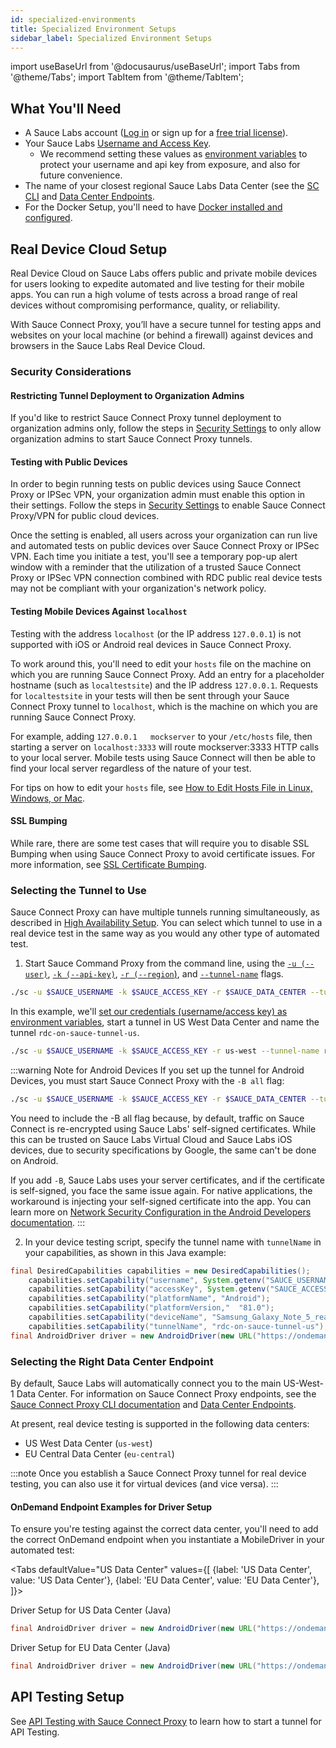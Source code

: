 ```yaml
---
id: specialized-environments
title: Specialized Environment Setups
sidebar_label: Specialized Environment Setups
---
```


import useBaseUrl from '@docusaurus/useBaseUrl';
import Tabs from '@theme/Tabs';
import TabItem from '@theme/TabItem';

## What You'll Need

- A Sauce Labs account ([Log in](https://accounts.saucelabs.com/am/XUI/#login/) or sign up for a [free trial license](https://saucelabs.com/sign-up)).
- Your Sauce Labs [Username and Access Key](https://app.saucelabs.com/user-settings).
  - We recommend setting these values as [environment variables](/secure-connections/sauce-connect/setup-configuration/environment-variables/) to protect your username and api key from exposure, and also for future convenience.
- The name of your closest regional Sauce Labs Data Center (see the [SC CLI](/dev/cli/sauce-connect-proxy/#--region) and [Data Center Endpoints](/basics/data-center-endpoints/).
- For the Docker Setup, you'll need to have [Docker installed and configured](https://docs.docker.com/get-docker/).

## Real Device Cloud Setup

Real Device Cloud on Sauce Labs offers public and private mobile devices for users looking to expedite automated and live testing for their mobile apps. You can run a high volume of tests across a broad range of real devices without compromising performance, quality, or reliability.

With Sauce Connect Proxy, you’ll have a secure tunnel for testing apps and websites on your local machine (or behind a firewall) against devices and browsers in the Sauce Labs Real Device Cloud.

### Security Considerations

#### Restricting Tunnel Deployment to Organization Admins

If you'd like to restrict Sauce Connect Proxy tunnel deployment to organization admins only, follow the steps in [Security Settings](/basics/acct-team-mgmt/org-settings) to only allow organization admins to start Sauce Connect Proxy tunnels.

#### Testing with Public Devices

In order to begin running tests on public devices using Sauce Connect Proxy or IPSec VPN, your organization admin must enable this option in their settings. Follow the steps in [Security Settings](/basics/acct-team-mgmt/org-settings) to enable Sauce Connect Proxy/VPN for public cloud devices.

Once the setting is enabled, all users across your organization can run live and automated tests on public devices over Sauce Connect Proxy or IPSec VPN. Each time you initiate a test, you'll see a temporary pop-up alert window with a reminder that the utilization of a trusted Sauce Connect Proxy or IPSec VPN connection combined with RDC public real device tests may not be compliant with your organization's network policy.

#### Testing Mobile Devices Against `localhost`

Testing with the address `localhost` (or the IP address `127.0.0.1`) is not supported with iOS or Android real devices in Sauce Connect Proxy.

To work around this, you'll need to edit your `hosts` file on the machine on which you are running Sauce Connect Proxy. Add an entry for a placeholder hostname (such as `localtestsite`) and the IP address `127.0.0.1`. Requests for `localtestsite` in your tests will then be sent through your Sauce Connect Proxy tunnel to `localhost`, which is the machine on which you are running Sauce Connect Proxy.

For example, adding `127.0.0.1   mockserver` to your `/etc/hosts` file, then starting a server on `localhost:3333` will route mockserver:3333 HTTP calls to your local server. Mobile tests using Sauce Connect will then be able to find your local server regardless of the nature of your test.

For tips on how to edit your `hosts` file, see [How to Edit Hosts File in Linux, Windows, or Mac](https://phoenixnap.com/kb/how-to-edit-hosts-file-in-windows-mac-or-linux).

#### SSL Bumping

While rare, there are some test cases that will require you to disable SSL Bumping when using Sauce Connect Proxy to avoid certificate issues. For more information, see [SSL Certificate Bumping](/secure-connections/sauce-connect/security-authentication).

### Selecting the Tunnel to Use

Sauce Connect Proxy can have multiple tunnels running simultaneously, as described in [High Availability Setup](/secure-connections/sauce-connect/setup-configuration/high-availability). You can select which tunnel to use in a real device test in the same way as you would any other type of automated test.

1. Start Sauce Command Proxy from the command line, using the [`-u (--user)`](/dev/cli/sauce-connect-proxy/#--user), [`-k (--api-key)`](/dev/cli/sauce-connect-proxy/#--api-key), [`-r (--region`)](/dev/cli/sauce-connect-proxy/#--region), and [`--tunnel-name`](/dev/cli/sauce-connect-proxy/#--tunnel-name) flags.

```bash
./sc -u $SAUCE_USERNAME -k $SAUCE_ACCESS_KEY -r $SAUCE_DATA_CENTER --tunnel-name $TUNNEL_NAME
```

In this example, we'll [set our credentials (username/access key) as environment variables](/secure-connections/sauce-connect/setup-configuration/environment-variables/), start a tunnel in US West Data Center and name the tunnel `rdc-on-sauce-tunnel-us`.

```bash
./sc -u $SAUCE_USERNAME -k $SAUCE_ACCESS_KEY -r us-west --tunnel-name rdc-on-sauce-tunnel-us
```

:::warning Note for Android Devices
If you set up the tunnel for Android Devices, you must start Sauce Connect Proxy with the `-B all` flag:

```bash
./sc -u $SAUCE_USERNAME -k $SAUCE_ACCESS_KEY -r $SAUCE_DATA_CENTER --tunnel-name $TUNNEL_NAME -B all
```

You need to include the -B all flag because, by default, traffic on Sauce Connect is re-encrypted using Sauce Labs' self-signed certificates. While this can be trusted on Sauce Labs Virtual Cloud and Sauce Labs iOS devices, due to security specifications by Google, the same can't be done on Android.

If you add `-B`, Sauce Labs uses your server certificates, and if the certificate is self-signed, you face the same issue again. For native applications, the workaround is injecting your self-signed certificate into the app. You can learn more on [Network Security Configuration in the Android Developers documentation](https://developer.android.com/training/articles/security-config).
:::

2. In your device testing script, specify the tunnel name with `tunnelName` in your capabilities, as shown in this Java example:

```java
final DesiredCapabilities capabilities = new DesiredCapabilities();
    capabilities.setCapability("username", System.getenv("SAUCE_USERNAME"));
    capabilities.setCapability("accessKey", System.getenv("SAUCE_ACCESS_KEY"));
    capabilities.setCapability("platformName", "Android");
    capabilities.setCapability("platformVersion,"  "81.0");
    capabilities.setCapability("deviceName", "Samsung_Galaxy_Note_5_real"); // Will only run on the specified device
    capabilities.setCapability("tunnelName", "rdc-on-sauce-tunnel-us");
final AndroidDriver driver = new AndroidDriver(new URL("https://ondemand.us-west-1.saucelabs.com/wd/hub"), capabilities);
```

### Selecting the Right Data Center Endpoint

By default, Sauce Labs will automatically connect you to the main US-West-1 Data Center. For information on Sauce Connect Proxy endpoints, see the [Sauce Connect Proxy CLI documentation](/dev/cli/sauce-connect-proxy/#data-center-endpoints) and [Data Center Endpoints](/basics/data-center-endpoints).

At present, real device testing is supported in the following data centers:

- US West Data Center (`us-west`)
- EU Central Data Center (`eu-central`)

:::note
Once you establish a Sauce Connect Proxy tunnel for real device testing, you can also use it for virtual devices (and vice versa).
:::

#### OnDemand Endpoint Examples for Driver Setup

To ensure you're testing against the correct data center, you'll need to add the correct OnDemand endpoint when you instantiate a MobileDriver in your automated test:

<Tabs
defaultValue="US Data Center"
values={[
{label: 'US Data Center', value: 'US Data Center'},
{label: 'EU Data Center', value: 'EU Data Center'},
]}>

<TabItem value="US Data Center">

Driver Setup for US Data Center (Java)

```java
final AndroidDriver driver = new AndroidDriver(new URL("https://ondemand.us-west-1.saucelabs.com/wd/hub"), capabilities);
```

</TabItem>

<TabItem value="EU Data Center">

Driver Setup for EU Data Center (Java)

```java
final AndroidDriver driver = new AndroidDriver(new URL("https://ondemand.eu-central-1.saucelabs.com/wd/hub"), capabilities);
```

</TabItem>
</Tabs>

## API Testing Setup

See [API Testing with Sauce Connect Proxy](/api-testing/sauce-connect/) to learn how to start a tunnel for API Testing.
